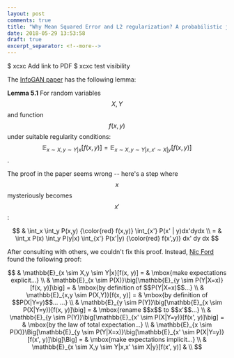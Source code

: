 ```yaml
---
layout: post
comments: true
title: "Why Mean Squared Error and L2 regularization? A probabilistic justification."
date: 2018-05-29 13:53:58
draft: true
excerpt_separator: <!--more-->
---
```



$ xcxc Add link to PDF
$ xcxc test visibility


The [InfoGAN paper](https://arxiv.org/pdf/1606.03657.pdf) has the following lemma:

**Lemma 5.1**
For random variables $$X, Y$$ and function $$f(x, y)$$ under suitable regularity conditions:
$$\mathbb{E}_{x \sim X, y \sim Y|x}[f(x, y)] = 
 \mathbb{E}_{x \sim X, y \sim Y|x, x' \sim X|y}[f(x, y)]$$.

The proof in the paper seems wrong -- here's a step where $$x$$ mysteriously becomes $$x'$$:

<!--more-->

$$
& \int_x \int_y P(x,y) {\color{red} f(x,y)} \int_{x'} P(x' | y)dx'dydx \\
= & \int_x P(x) \int_y P(y|x) \int_{x'} P(x'|y) {\color{red} f(x',y)} dx' dy dx
$$

After consulting with others, we couldn't fix this proof. Instead, [Nic Ford](http://nicf.net) found the following proof:

$$
   & \mathbb{E}_{x \sim X,y \sim Y|x}[f(x, y)] = & \mbox{make expectations explicit...} \\
   & \mathbb{E}_{x \sim P(X)}\big[\mathbb{E}_{y \sim P(Y|X=x)}[f(x, y)]\big] = & \mbox{by definition of $$P(Y|X=x)$$...} \\
   & \mathbb{E}_{x,y \sim P(X,Y)}[f(x, y)] = & \mbox{by definition of $$P(X|Y=y)$$... ...} \\
   & \mathbb{E}_{y \sim P(Y)}\big[\mathbb{E}_{x \sim P(X|Y=y)}[f(x, y)]\big] = & \mbox{rename $$x$$ to $$x'$$...} \\
   & \mathbb{E}_{y \sim P(Y)}\big[\mathbb{E}_{x' \sim P(X|Y=y)}[f(x', y)]\big] = & \mbox{by the law of total expectation...} \\
   & \mathbb{E}_{x \sim P(X)}\Big[\mathbb{E}_{y \sim P(Y|X=x)}\big[\mathbb{E}_{x' \sim P(X|Y=y)}[f(x', y)]\big]\Big] = &  \mbox{make expectations implicit...} \\
   & \mathbb{E}_{x \sim X,y \sim Y|x,x' \sim X|y}[f(x', y)] & \\
$$






